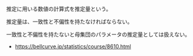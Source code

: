 推定に用いる数値の計算式を推定量という。

推定量は、一致性と不偏性を持たなければならない。

一致性と不偏性を持たないと母集団のパラメータの推定量としては扱えない。

- https://bellcurve.jp/statistics/course/8610.html
